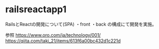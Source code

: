 # railsreactapp1

RailsとReactの開発について(SPA)
・front 
・back 
の構成にて開発を実施。

参照 
https://www.oro.com/ja/technology/001/ 
https://qiita.com/taki_21/items/613f6a00bc432d1c221d

